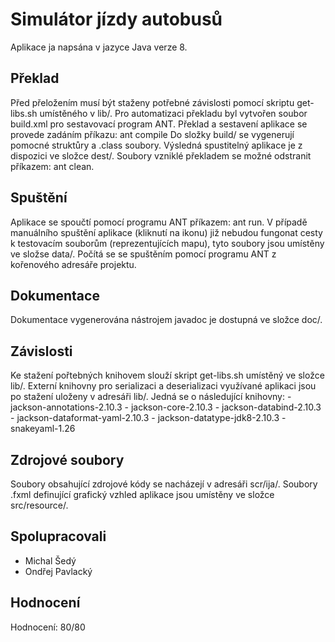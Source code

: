 # Simulátor jízdy autobusů

Aplikace ja napsána v jazyce Java verze 8.

## Překlad
Před přeložením musí být staženy potřebné závislosti pomocí skriptu get-libs.sh umístěného v lib/.
Pro automatizaci překladu byl vytvořen soubor build.xml pro sestavovací program ANT.
Překlad a sestavení aplikace se provede zadáním příkazu: ant compile
Do složky build/ se vygenerují pomocné struktůry a .class soubory.
Výsledná spustitelný aplikace je z dispozici ve složce dest/.
Soubory vzniklé překladem se možné odstranit příkazem: ant clean.

## Spuštění
Aplikace se spoučtí pomocí programu ANT příkazem: ant run.
V případě manuálního spuštění aplikace (kliknutí na ikonu) již nebudou fungonat cesty k testovacím
souborům (reprezentujících mapu), tyto soubory jsou umístěny ve složse data/. Počítá se se spuštěním
pomocí programu ANT z kořenového adresáře projektu.

## Dokumentace
Dokumentace vygenerována nástrojem javadoc je dostupná ve složce doc/.

## Závislosti
Ke stažení pořtebných knihovem slouží skript get-libs.sh umístěný ve složce lib/.
Externí knihovny pro serializaci a deserializaci využívané aplikaci jsou po stažení uloženy v adresáři lib/.
Jedná se o následující knihovny:
    - jackson-annotations-2.10.3
    - jackson-core-2.10.3
    - jackson-databind-2.10.3
    - jackson-dataformat-yaml-2.10.3
    - jackson-datatype-jdk8-2.10.3
    - snakeyaml-1.26

## Zdrojové soubory
Soubory obsahující zdrojové kódy se nacházejí v adresáři scr/ija/.
Soubory .fxml definující grafický vzhled aplikace jsou umístěny ve složce src/resource/.

## Spolupracovali
- Michal Šedý
- Ondřej Pavlacký

## Hodnocení
Hodnocení: 80/80

